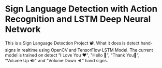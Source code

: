 # Sign Language Detection with Action Recognition and LSTM Deep Neural Network

This is a Sign Language Detection Project 📽. What it does is detect hand-signs in realtime using OpenCV and TensorFlow LSTM Model. The current model is trained on detect "I Love You ♥", "Hello 👋", "Thank You🎇", "Volume Up 🔊" and "Volume Down 🔈" hand signs.

